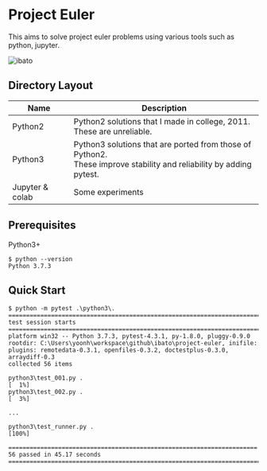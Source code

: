 # Project Euler
This aims to solve project euler problems using various tools such as python, jupyter.

![ibato](https://projecteuler.net/profile/ibato.png)

## Directory Layout
Name | Description
--- | ---
Python2 | Python2 solutions that I made in college, 2011. <br> These are unreliable.
Python3 | Python3 solutions that are ported from those of Python2. <br> These improve stability and reliability by adding pytest.
Jupyter & colab | Some experiments

## Prerequisites
Python3+
```
$ python --version
Python 3.7.3
```

## Quick Start
```
$ python -m pytest .\python3\.
========================================================================== test session starts ==========================================================================
platform win32 -- Python 3.7.3, pytest-4.3.1, py-1.8.0, pluggy-0.9.0
rootdir: C:\Users\yoonh\workspace\github\ibato\project-euler, inifile:
plugins: remotedata-0.3.1, openfiles-0.3.2, doctestplus-0.3.0, arraydiff-0.3
collected 56 items                                                                                                                                                       

python3\test_001.py .                                                                                                                                              [  1%]
python3\test_002.py .                                                                                                                                              [  3%]

...

python3\test_runner.py .                                                                                                                                           [100%]

====================================================================== 56 passed in 45.17 seconds =======================================================================